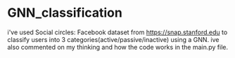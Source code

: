 # GNN_classification
i've used Social circles: Facebook dataset from https://snap.stanford.edu to classify users into 3 categories(active/passive/inactive) using a GNN. ive also commented on my thinking and how the code works in the main.py file.
